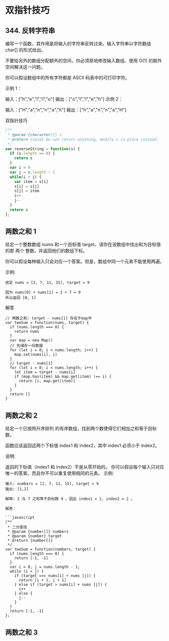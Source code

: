 # 双指针技巧

## 344. 反转字符串
编写一个函数，其作用是将输入的字符串反转过来。输入字符串以字符数组 char[] 的形式给出。

不要给另外的数组分配额外的空间，你必须原地修改输入数组、使用 O(1) 的额外空间解决这一问题。

你可以假设数组中的所有字符都是 ASCII 码表中的可打印字符。

 

示例 1：

输入：["h","e","l","l","o"]
输出：["o","l","l","e","h"]
示例 2：

输入：["H","a","n","n","a","h"]
输出：["h","a","n","n","a","H"]


双指针技巧
```javascript
/**
 * @param {character[]} s
 * @return {void} Do not return anything, modify s in-place instead.
 */
var reverseString = function(s) {
  if (s.length == 0) {
    return s
  }
  var i = 0
  var j = s.length - 1
  while(i < j) {
    var item = s[i]
    s[i] = s[j]
    s[j] = item
    i++
    j--
  }
  return s
};
```

## 两数之和 1
给定一个整数数组 nums 和一个目标值 target，请你在该数组中找出和为目标值的那 两个 整数，并返回他们的数组下标。

你可以假设每种输入只会对应一个答案。但是，数组中同一个元素不能使用两遍。

示例:
```
给定 nums = [2, 7, 11, 15], target = 9

因为 nums[0] + nums[1] = 2 + 7 = 9
所以返回 [0, 1]
```

解答
```
// 两数之和: target - nums[1] 存在于map中
var twoSum = function(nums, target) {
  if (nums.length === 0) {
    return nums
  }
  var map = new Map()
  // 先储存一份数据
  for (let i = 0; i < nums.length; i++) {
    map.set(nums[i], i)
  }
  // target - nums[1]
  for (let i = 0; i < nums.length; i++) {
    let item = target - nums[i]
    if (map.has(item) && map.get(item) !== i) {
      return [i, map.get(item)]
    }
  }
  return []
}
```


## 两数之和 2
给定一个已按照升序排列 的有序数组，找到两个数使得它们相加之和等于目标数。

函数应该返回这两个下标值 index1 和 index2，其中 index1 必须小于 index2。

说明:

返回的下标值（index1 和 index2）不是从零开始的。
你可以假设每个输入只对应唯一的答案，而且你不可以重复使用相同的元素。
示例:

```
输入: numbers = [2, 7, 11, 15], target = 9
输出: [1,2]
``
解释: 2 与 7 之和等于目标数 9 。因此 index1 = 1, index2 = 2 。

解答：

```javascript
/**
 * 二分查找
 * @param {number[]} numbers
 * @param {number} target
 * @return {number[]}
 */
var twoSum = function(numbers, target) {
  if (nums.length === 0) {
    return [-1, -1]
  }
  var i = 0, j = nums.length - 1;
  while (i < j) {
    if (target === nums[i] + nums [j]) {
      return [i + 1, j + 1]
    } else if (target > nums[i] + nums [j]) {
      i++
    } else {
      j--
    }
  }
  return [-1, -1]
};
```

## 两数之和 3